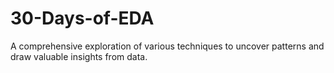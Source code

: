 # 30-Days-of-EDA
A comprehensive exploration of various techniques to uncover patterns and draw valuable insights from data.
